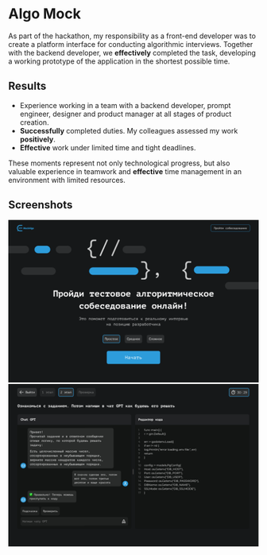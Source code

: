 # Algo Mock

As part of the hackathon, my responsibility as a front-end developer was to create a platform interface for conducting algorithmic interviews. Together with the backend developer, we **effectively** completed the task, developing a working prototype of the application in the shortest possible time.

## Results

- Experience working in a team with a backend developer, prompt engineer, designer and product manager at all stages of product creation.
- **Successfully** completed duties. My colleagues assessed my work **positively**.
- **Effective** work under limited time and tight deadlines.

These moments represent not only technological progress, but also valuable experience in teamwork and **effective** time management in an environment with limited resources.

## Screenshots

![First](./public/screenshots/screenshot-2.png)
![Second](./public/screenshots/screenshot-1.png)
